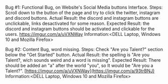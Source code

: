 Bug #1:
Functional Bug, on Website's Social Media buttons Interface.
Steps: Scroll down to the button of the page and try to click the twitter, instagram and discord buttons.
Actual Result:  the discord and instagram buttons are unclickable, links desactivated for some reason.
Expected Result: the discord and instagram buttons should be activated and clickable for the users.
https://imgur.com/a/uVXNWay
Information:<DELL Laptop, Windows 10 and Mozilla Firefox>

Bug #2: Content Bug, word missing.
Steps: Check "Are you Talent?" section below the "Get Started" button.
Actual Result:  the spelling is "Are you Talent?, wich sounds weird and a word is missing".
Expected Result:  There should be added an "a" after the world "you", so It would be "Are you a Talent?".
[https://imgur.com/a/uVXNWay](https://imgur.com/a/93trBNJ)
Information:<DELL Laptop, Windows 10 and Mozilla Firefox>
